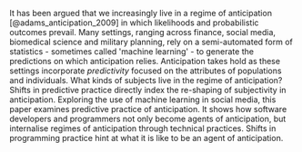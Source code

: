  It has been argued that we increasingly live in a regime of anticipation [@adams_anticipation_2009] in which likelihoods and probabilistic outcomes prevail. Many settings, ranging across finance, social media, biomedical science and military planning, rely on a semi-automated form of statistics - sometimes called 'machine learning' - to generate the predictions on which anticipation relies. Anticipation takes hold as these settings incorporate _predictivity_ focused on the attributes of populations and individuals. What kinds of subjects live in the regime of anticipation? Shifts in predictive practice directly index the re-shaping of subjectivity in anticipation. Exploring the use of machine learning in social media, this paper examines predictive practice of anticipation. It shows how software developers and programmers not only become agents of anticipation, but internalise  regimes of anticipation through technical practices. Shifts in programming practice hint at what it is like to be an agent of anticipation.
